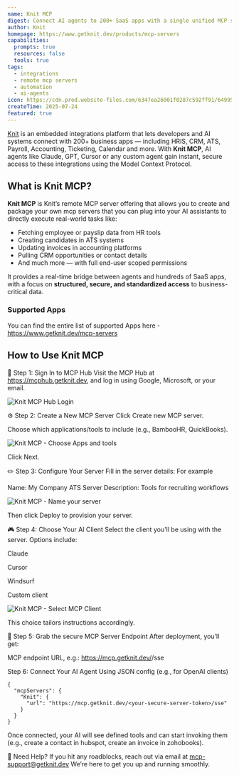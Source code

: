 ```yaml
---
name: Knit MCP
digest: Connect AI agents to 200+ SaaS apps with a single unified MCP server powered by Knit
author: Knit
homepage: https://www.getknit.dev/products/mcp-servers
capabilities:
  prompts: true
  resources: false
  tools: true
tags:
  - integrations
  - remote mcp servers
  - automation
  - ai-agents
icon: https://cdn.prod.website-files.com/6347ea26001f0287c592ff91/649953ef7a9ffe1f3e492b5a_Knit%20Logo.svg
createTime: 2025-07-24
featured: true
---
```


[Knit](https://www.getknit.dev) is an embedded integrations platform that lets developers and AI systems connect with 200+ business apps — including HRIS, CRM, ATS, Payroll, Accounting, Ticketing, Calendar and more. With **Knit MCP**, AI agents like Claude, GPT, Cursor or any custom agent gain instant, secure access to these integrations using the Model Context Protocol.


## What is Knit MCP?

**Knit MCP** is Knit’s remote MCP server offering that allows you to create and package your own mcp servers that you can plug into your AI assistants to directly execute real-world tasks like:

- Fetching employee or payslip data from HR tools
- Creating candidates in ATS systems
- Updating invoices in accounting platforms
- Pulling CRM opportunities or contact details
- And much more — with full end-user scoped permissions

It provides a real-time bridge between agents and hundreds of SaaS apps, with a focus on **structured, secure, and standardized access** to business-critical data.

### Supported Apps

You can find the entire list of supported Apps here - https://www.getknit.dev/mcp-servers

## How to Use Knit MCP

🔐 Step 1: Sign In to MCP Hub
Visit the MCP Hub at https://mcphub.getknit.dev, and log in using Google, Microsoft, or your email.

![Knit MCP Hub Login](https://cdn.prod.website-files.com/6347ea26001f0287c592ff91/6881fc4463f5b5ec9e9e69b1_knit%20mcp%20login.png)


⚙️ Step 2: Create a New MCP Server
Click Create new MCP server.

Choose which applications/tools to include (e.g., BambooHR, QuickBooks).

![Knit MCP - Choose Apps and tools](https://cdn.prod.website-files.com/6347ea26001f0287c592ff91/6881fc45ec18392a6ffb2c6b_Knit%20MCP%20Create%20your%20server.png)

Click Next.


✏️ Step 3: Configure Your Server
Fill in the server details:
For example 

Name: My Company ATS Server
Description: Tools for recruiting workflows

![Knit MCP - Name your server](https://cdn.prod.website-files.com/6347ea26001f0287c592ff91/6881fd31dfcadbce9c68bd17_Screenshot%202025-07-24%20145945.png)

Then click Deploy to provision your server.

🎮 Step 4: Choose Your AI Client
Select the client you'll be using with the server. Options include:

Claude

Cursor

Windsurf

Custom client

![Knit MCP - Select MCP Client](https://cdn.prod.website-files.com/6347ea26001f0287c592ff91/6881fc45069fcde1129605c2_Knit%20mcp%20choose%20your%20client.png)

This choice tailors instructions accordingly.


🚀 Step 5: Grab the secure MCP Server Endpoint
After deployment, you’ll get:

MCP endpoint URL, e.g.:
https://mcp.getknit.dev/<your-secure-server-token>/sse

Step 6: Connect Your AI Agent
Using JSON config (e.g., for OpenAI clients)

```
{
  "mcpServers": {
    "Knit": {
      "url": "https://mcp.getknit.dev/<your-secure-server-token>/sse"
    }
  }
}
```
Once connected, your AI will see defined tools and can start invoking them (e.g., create a contact in hubspot, create an invoice in zohobooks).

🤝 Need Help?
If you hit any roadblocks, reach out via email at mcp-support@getknit.dev We’re here to get you up and running smoothly.

